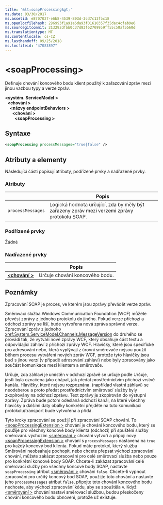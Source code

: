 ```yaml
---
title: '&lt;soapProcessing&gt;'
ms.date: 03/30/2017
ms.assetid: e8707027-e6b8-4539-893d-3cd7c13fbc18
ms.openlocfilehash: 296993f1a91a6da93f01610357f35dac4cfab9e6
ms.sourcegitcommit: 213292dfbb0c37d83f62709959ff55c50af5560d
ms.translationtype: MT
ms.contentlocale: cs-CZ
ms.lasthandoff: 09/25/2018
ms.locfileid: "47083897"
---
```

# <a name="ltsoapprocessinggt"></a>&lt;soapProcessing&gt;

Definuje chování koncového bodu klient použitý k zařazování zpráv mezi jinou vazbou typy a verze zpráv.

**\<systém. ServiceModel >**   
&nbsp;&nbsp;**\<chování >**   
&nbsp;&nbsp;&nbsp;&nbsp;**\<názvy endpointBehaviors >**   
&nbsp;&nbsp;&nbsp;&nbsp;&nbsp;&nbsp;**\<chování >**   
&nbsp;&nbsp;&nbsp;&nbsp;&nbsp;&nbsp;&nbsp;&nbsp;**\<soapProcessing >**

## <a name="syntax"></a>Syntaxe

```xml
<soapProcessing processMessages="true|false" />
```

## <a name="attributes-and-elements"></a>Atributy a elementy

Následující části popisují atributy, podřízené prvky a nadřazené prvky.

### <a name="attributes"></a>Atributy

|                   | Popis |
| ----------------- | ----------- |
| `processMessages` | Logická hodnota určující, zda by měly být zařazeny zpráv mezi verzemi zprávy protokolu SOAP. |

### <a name="child-elements"></a>Podřízené prvky

Žádné

### <a name="parent-elements"></a>Nadřazené prvky

|     | Popis |
| --- | ----------- |
| [**\<chování >**](../../../../../docs/framework/configure-apps/file-schema/wcf/behavior-of-endpointbehaviors.md) | Určuje chování koncového bodu. |

## <a name="remarks"></a>Poznámky

Zpracování SOAP je proces, ve kterém jsou zprávy převádět verze zpráv.

Směrovací služba Windows Communication Foundation (WCF) můžete převést zprávy z jednoho protokolu do jiného. Pokud verze příchozí a odchozí zprávy se liší, bude vytvořena nová zpráva správné verze. Zpracování zpráv z jednoho <xref:System.ServiceModel.Channels.MessageVersion> do druhého se provádí tak, že vytváří nové zprávy WCF, který obsahuje část textu a odpovídající záhlaví z příchozí zprávy WCF. Hlavičky, které jsou specifické pro adresování nebo, která vyplývají z úrovni směrovače nejsou použít během procesu vytváření nových zpráv WCF, protože tyto hlavičky jsou buď s jinou verzí (v případě adresování záhlaví) nebo byly zpracovány jako součást komunikace mezi klientem a směrovače.

Určuje, zda záhlaví je umístěn v odchozí zprávě se určuje podle Určuje, jestli byla označena jako chápat, jak předat prostřednictvím příchozí vrstvě kanálu. Hlavičky, které nejsou rozpoznána. (například vlastní záhlaví) se neodeberou a proto předat prostřednictvím směrovací služby byly zkopírovány na odchozí zprávu. Text zprávy je zkopírován do výstupní zprávy. Zpráva bude potom odeslaná odchozí kanál, na které všechny hlavičky a dalšími daty obálky konkrétní přejděte na tuto komunikaci protokolu/transport bude vytvořena a přidá.

Tyto kroky zpracování se použijí při zpracování SOAP chování. To [ \<soapProcessingExtension >](../../../../../docs/framework/configure-apps/file-schema/wcf/soapprocessing.md) chování je chování koncového bodu, který se použije pro všechny koncové body klienta (odchozí) při spuštění služby směrování. výchozím [ \<směrování >](../../../../../docs/framework/configure-apps/file-schema/wcf/routing-of-servicebehavior.md) chování vytvoří a připojí nový [ \<soapProcessingExtension >](../../../../../docs/framework/configure-apps/file-schema/wcf/soapprocessing.md) chování s `processMessages` nastavena na `true` pro každý koncový bod klienta. Pokud máte protokol, který služba Směrování neobsahuje pochopit, nebo chcete přepsat výchozí zpracování chování, můžete zakázat zpracování pro celé směrovací služba nebo pouze pro konkrétní koncové body SOAP.  Chcete-li zakázat zpracování celé směrovací služby pro všechny koncové body SOAP, nastavte `soapProcessing` atribut [ \<směrování >](../../../../../docs/framework/configure-apps/file-schema/wcf/routing-of-servicebehavior.md) chování `false`. Chcete-li vypnout zpracování pro určitý koncový bod SOAP, použijte toto chování a nastavte jeho `processMessages` atribut `false`, připojte toto chování koncového bodu nechcete, aby výchozí zpracování kódu, aby se spouštěla v.  Když [ \<směrování >](../../../../../docs/framework/configure-apps/file-schema/wcf/routing-of-servicebehavior.md) chování nastaví směrovací službou, budou přeskočeny chování koncového bodu obnovení, protože už existuje.
